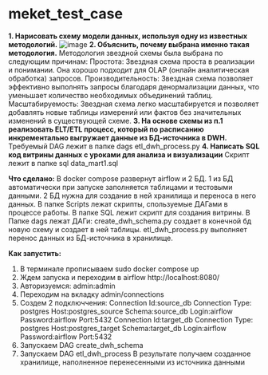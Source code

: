 # meket_test_case
**1. Нарисовать схему модели данных, используя одну из известных методологий.**
![image](https://github.com/user-attachments/assets/de7b5b8d-0c4b-420c-8c49-59c2efb9c614)
**2. Объяснить, почему выбрана именно такая методология.**
Методология звездной схемы была выбрана по следующим причинам:
  Простота: Звездная схема проста в реализации и понимании. Она хорошо подходит для OLAP (онлайн аналитическая обработка) запросов.
  Производительность: Звездная схема позволяет эффективно выполнять запросы благодаря денормализации данных, что уменьшает количество необходимых объединений таблиц.
  Масштабируемость: Звездная схема легко масштабируется и позволяет добавлять новые таблицы измерений или фактов без значительных изменений в существующей схеме.
**3. На основе схемы из п.1 реализовать ELT/ETL процесс, который по расписанию инкрементально выгружает данные из БД-источника в DWH.**
Требуемый DAG лежит в папке dags etl_dwh_process.py
**4. Написать SQL код витрины данных с уроками для анализа и визуализации**
Скрипт лежит в папке sql  data_mart1.sql

**Что сделано:**
  В docker compose развернут airflow и 2 БД.
    1 из БД автоматически при запуске заполняется таблицами и тестовыми данными.
    2 БД нужна для создание в ней хранилища и переноса в него данных.
  В папке Scripts лежат скрипты, спользуемые ДАГами в процессе работы.
  В папке SQL лежит скрипт для создания витрины.
  В Папке dags лежат ДАГи:
    create_dwh_schema.py создает в конечной бд новую схему и создает в ней таблицы.
    etl_dwh_process.py выполняет перенос данных из БД-источника в хранилище.

  **Как запустить:** 
  1. В терминале прописываем sudo docker compose up
  2. Ждем запуска и переходим в airflow http://localhost:8080/
  3. Авторизуемся: admin:admin
  4. Переходим на вкладку admin/connections
  5. Создем 2 подключчения:
      Connection Id:source_db Connection Type: postgres Host:postgres_source Schema:source_db Login:airflow Password:airflow Port:5432
      Connection Id:target_db Connection Type: postgres Host:postgres_target Schema:target_db Login:airflow Password:airflow Port:5432
  6. Запускаем DAG create_dwh_schema
  7. Запускаем DAG etl_dwh_process
     В результате получаем созданное хранилище, наполненное перенесенными из источника данными
